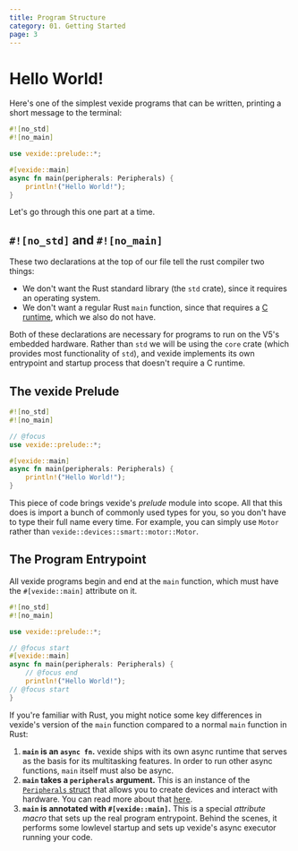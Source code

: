 ```yaml
---
title: Program Structure
category: 01. Getting Started
page: 3
---
```


# Hello World!

Here's one of the simplest vexide programs that can be written, printing a short message to the terminal:

```rs title="main.rs"
#![no_std]
#![no_main]

use vexide::prelude::*;

#[vexide::main]
async fn main(peripherals: Peripherals) {
    println!("Hello World!");
}
```

Let's go through this one part at a time.

## `#![no_std]` and `#![no_main]`

These two declarations at the top of our file tell the rust compiler two things:
- We don't want the Rust standard library (the `std` crate), since it requires an operating system.
- We don't want a regular Rust `main` function, since that requires a [C runtime](https://os.phil-opp.com/freestanding-rust-binary/#the-start-attribute), which we also do not have.

Both of these declarations are necessary for programs to run on the V5's embedded hardware. Rather than `std` we will be using the `core` crate (which provides most functionality of `std`), and vexide implements its own entrypoint and startup process that doesn't require a C runtime.

## The vexide Prelude

```rs
#![no_std]
#![no_main]

// @focus
use vexide::prelude::*;

#[vexide::main]
async fn main(peripherals: Peripherals) {
    println!("Hello World!");
}
```

This piece of code brings vexide's *prelude* module into scope. All that this does is import a bunch of commonly used types for you, so you don't have to type their full name every time. For example, you can simply use `Motor` rather than `vexide::devices::smart::motor::Motor`.

## The Program Entrypoint

All vexide programs begin and end at the `main` function, which must have the `#[vexide::main]` attribute on it.

```rs
#![no_std]
#![no_main]

use vexide::prelude::*;

// @focus start
#[vexide::main]
async fn main(peripherals: Peripherals) {
	// @focus end
    println!("Hello World!");
// @focus start
}
```

If you're familiar with Rust, you might notice some key differences in vexide's version of the `main` function compared to a normal `main` function in Rust:
1. **`main` is an `async fn`.** vexide ships with its own async runtime that serves as the basis for its multitasking features. In order to run other async functions, `main` itself must also be async.
2. **`main` takes a `peripherals` argument.** This is an instance of the [`Peripherals` struct](https://docs.rs/vexide-devices/latest/vexide_devices/peripherals/struct.Peripherals.html) that allows you to create devices and interact with hardware. You can read more about that [here](../peripherals/).
3. **`main` is annotated with `#[vexide::main]`.** This is a special *attribute macro* that sets up the real program entrypoint. Behind the scenes, it performs some lowlevel startup and sets up vexide's async executor running your code.